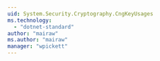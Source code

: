 ```yaml
---
uid: System.Security.Cryptography.CngKeyUsages
ms.technology: 
  - "dotnet-standard"
author: "mairaw"
ms.author: "mairaw"
manager: "wpickett"
---
```

